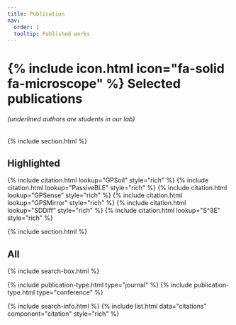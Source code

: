 ```yaml
---
title: Publication
nav:
  order: 1
  tooltip: Published works
---
```



# {% include icon.html icon="fa-solid fa-microscope" %} Selected publications

###### (underlined authors are students in our lab)
{% include section.html %}


## Highlighted

{% include citation.html lookup="GPSoil" style="rich" %}
{% include citation.html lookup="PassiveBLE" style="rich" %}
{% include citation.html lookup="GPSense" style="rich" %}
{% include citation.html lookup="GPSMirror" style="rich" %}
{% include citation.html lookup="SDDiff" style="rich" %}
{% include citation.html lookup="S^3E" style="rich" %}

{% include section.html %}

## All

{% include search-box.html %}

{% include publication-type.html type="journal" %}
{% include publication-type.html type="conference" %}

{% include search-info.html %}
{% include list.html data="citations" component="citation" style="rich" %}
